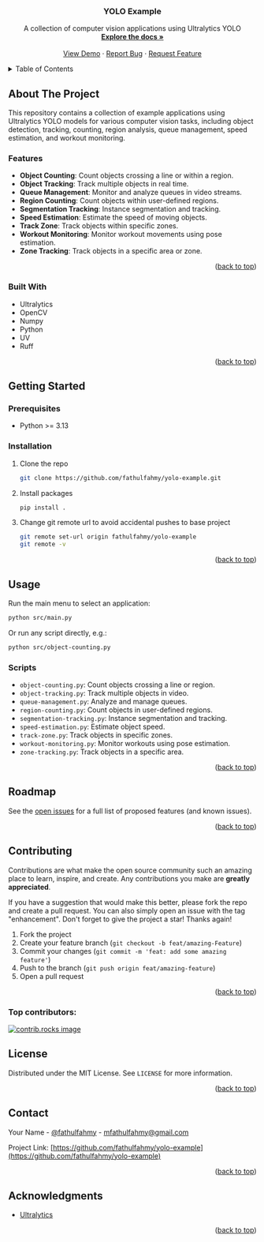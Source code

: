 <a id="readme-top"></a>

<!-- PROJECT LOGO -->
<br />
<div align="center">
<h3 align="center">YOLO Example</h3>

  <p align="center">
    A collection of computer vision applications using Ultralytics YOLO
    <br />
    <a href="https://github.com/fathulfahmy/yolo-example"><strong>Explore the docs »</strong></a>
    <br />
    <br />
    <a href="https://github.com/fathulfahmy/yolo-example">View Demo</a>
    &middot;
    <a href="https://github.com/fathulfahmy/yolo-example/issues/new?labels=bug&template=bug-report---.md">Report Bug</a>
    &middot;
    <a href="https://github.com/fathulfahmy/yolo-example/issues/new?labels=enhancement&template=feature-request---.md">Request Feature</a>
  </p>
</div>

<!-- TABLE OF CONTENTS -->
<details>
  <summary>Table of Contents</summary>
  <ol>
    <li>
      <a href="#about-the-project">About The Project</a>
      <ul>
        <li><a href="#built-with">Built With</a></li>
      </ul>
    </li>
    <li>
      <a href="#getting-started">Getting Started</a>
      <ul>
        <li><a href="#prerequisites">Prerequisites</a></li>
        <li><a href="#installation">Installation</a></li>
      </ul>
    </li>
    <li><a href="#usage">Usage</a></li>
    <li><a href="#roadmap">Roadmap</a></li>
    <li><a href="#contributing">Contributing</a></li>
    <li><a href="#license">License</a></li>
    <li><a href="#contact">Contact</a></li>
    <li><a href="#acknowledgments">Acknowledgments</a></li>
  </ol>
</details>

<!-- ABOUT THE PROJECT -->

## About The Project

This repository contains a collection of example applications using Ultralytics YOLO models for various computer vision tasks, including object detection, tracking, counting, region analysis, queue management, speed estimation, and workout monitoring.

### Features

- **Object Counting**: Count objects crossing a line or within a region.
- **Object Tracking**: Track multiple objects in real time.
- **Queue Management**: Monitor and analyze queues in video streams.
- **Region Counting**: Count objects within user-defined regions.
- **Segmentation Tracking**: Instance segmentation and tracking.
- **Speed Estimation**: Estimate the speed of moving objects.
- **Track Zone**: Track objects within specific zones.
- **Workout Monitoring**: Monitor workout movements using pose estimation.
- **Zone Tracking**: Track objects in a specific area or zone.

<p align="right">(<a href="#readme-top">back to top</a>)</p>

### Built With

- Ultralytics
- OpenCV
- Numpy
- Python
- UV
- Ruff

<p align="right">(<a href="#readme-top">back to top</a>)</p>

<!-- GETTING STARTED -->

## Getting Started

### Prerequisites

- Python >= 3.13

### Installation

1. Clone the repo
   ```sh
   git clone https://github.com/fathulfahmy/yolo-example.git
   ```
2. Install packages
   ```sh
   pip install .
   ```
3. Change git remote url to avoid accidental pushes to base project
   ```sh
   git remote set-url origin fathulfahmy/yolo-example
   git remote -v
   ```

<p align="right">(<a href="#readme-top">back to top</a>)</p>

<!-- USAGE EXAMPLES -->

## Usage

Run the main menu to select an application:

```bash
python src/main.py
```

Or run any script directly, e.g.:

```bash
python src/object-counting.py
```

### Scripts

- `object-counting.py`: Count objects crossing a line or region.
- `object-tracking.py`: Track multiple objects in video.
- `queue-management.py`: Analyze and manage queues.
- `region-counting.py`: Count objects in user-defined regions.
- `segmentation-tracking.py`: Instance segmentation and tracking.
- `speed-estimation.py`: Estimate object speed.
- `track-zone.py`: Track objects in specific zones.
- `workout-monitoring.py`: Monitor workouts using pose estimation.
- `zone-tracking.py`: Track objects in a specific area.

<p align="right">(<a href="#readme-top">back to top</a>)</p>

<!-- ROADMAP -->

## Roadmap

See the [open issues](https://github.com/fathulfahmy/yolo-example/issues) for a full list of proposed features (and known issues).

<p align="right">(<a href="#readme-top">back to top</a>)</p>

<!-- CONTRIBUTING -->

## Contributing

Contributions are what make the open source community such an amazing place to learn, inspire, and create. Any contributions you make are **greatly appreciated**.

If you have a suggestion that would make this better, please fork the repo and create a pull request. You can also simply open an issue with the tag "enhancement".
Don't forget to give the project a star! Thanks again!

1. Fork the project
2. Create your feature branch (`git checkout -b feat/amazing-Feature`)
3. Commit your changes (`git commit -m 'feat: add some amazing feature'`)
4. Push to the branch (`git push origin feat/amazing-feature`)
5. Open a pull request

<p align="right">(<a href="#readme-top">back to top</a>)</p>

### Top contributors:

<a href="https://github.com/fathulfahmy/yolo-example/graphs/contributors">
  <img src="https://contrib.rocks/image?repo=fathulfahmy/yolo-example" alt="contrib.rocks image" />
</a>

<!-- LICENSE -->

## License

Distributed under the MIT License. See `LICENSE` for more information.

<p align="right">(<a href="#readme-top">back to top</a>)</p>

<!-- CONTACT -->

## Contact

Your Name - [@fathulfahmy](https://linkedin.com/in/fathulfahmy) - mfathulfahmy@gmail.com

Project Link: [https://github.com/fathulfahmy/yolo-example](https://github.com/fathulfahmy/yolo-example)

<p align="right">(<a href="#readme-top">back to top</a>)</p>

<!-- ACKNOWLEDGMENTS -->

## Acknowledgments

- [Ultralytics](https://docs.ultralytics.com/)

<p align="right">(<a href="#readme-top">back to top</a>)</p>
